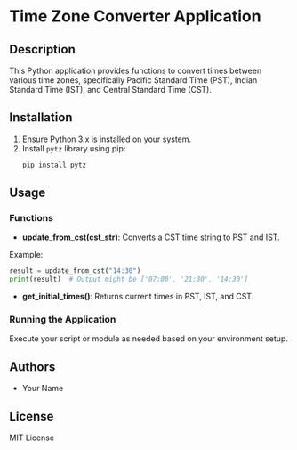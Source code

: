 # Time Zone Converter Application

## Description
This Python application provides functions to convert times between various time zones, specifically Pacific Standard Time (PST), Indian Standard Time (IST), and Central Standard Time (CST).

## Installation
1. Ensure Python 3.x is installed on your system.
2. Install `pytz` library using pip:
   ```bash
   pip install pytz
   ```

## Usage
### Functions

- **update_from_cst(cst_str)**: Converts a CST time string to PST and IST.

Example:
```python
result = update_from_cst("14:30")
print(result)  # Output might be ['07:00', '21:30', '14:30']
```

- **get_initial_times()**: Returns current times in PST, IST, and CST.

### Running the Application
Execute your script or module as needed based on your environment setup.

## Authors
- Your Name

## License
MIT License
